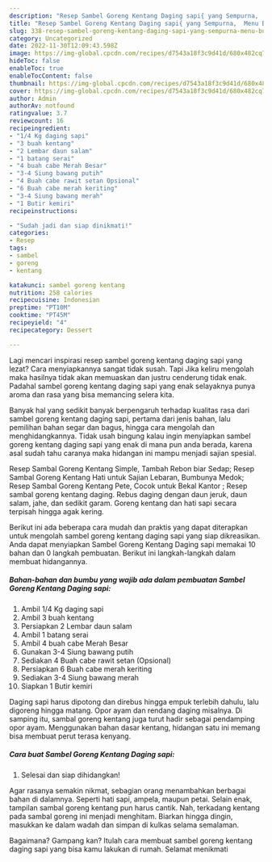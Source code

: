 ```yaml
---
description: "Resep Sambel Goreng Kentang Daging sapi{ yang Sempurna,  Menu Buat lebaran"
title: "Resep Sambel Goreng Kentang Daging sapi{ yang Sempurna,  Menu Buat lebaran"
slug: 338-resep-sambel-goreng-kentang-daging-sapi-yang-sempurna-menu-buat-lebaran
category: Uncategorized
date: 2022-11-30T12:09:43.598Z
image: https://img-global.cpcdn.com/recipes/d7543a18f3c9d41d/680x482cq70/sambel-goreng-kentang-daging-sapi-foto-resep-utama.jpg
hideToc: false
enableToc: true
enableTocContent: false
thumbnail: https://img-global.cpcdn.com/recipes/d7543a18f3c9d41d/680x482cq70/sambel-goreng-kentang-daging-sapi-foto-resep-utama.jpg
cover: https://img-global.cpcdn.com/recipes/d7543a18f3c9d41d/680x482cq70/sambel-goreng-kentang-daging-sapi-foto-resep-utama.jpg
author: Admin
authorAv: notfound
ratingvalue: 3.7
reviewcount: 16
recipeingredient:
- "1/4 Kg daging sapi"
- "3 buah kentang"
- "2 Lembar daun salam"
- "1 batang serai"
- "4 buah cabe Merah Besar"
- "3-4 Siung bawang putih"
- "4 Buah cabe rawit setan Opsional"
- "6 Buah cabe merah keriting"
- "3-4 Siung bawang merah"
- "1 Butir kemiri"
recipeinstructions:

- "Sudah jadi dan siap dinikmati!"
categories:
- Resep
tags:
- sambel
- goreng
- kentang

katakunci: sambel goreng kentang 
nutrition: 258 calories
recipecuisine: Indonesian
preptime: "PT10M"
cooktime: "PT45M"
recipeyield: "4"
recipecategory: Dessert

---
```



Lagi mencari inspirasi resep sambel goreng kentang daging sapi yang lezat? Cara menyiapkannya sangat tidak susah. Tapi Jika keliru mengolah maka hasilnya tidak akan memuaskan dan justru cenderung tidak enak. Padahal sambel goreng kentang daging sapi yang enak selayaknya punya aroma dan rasa yang bisa memancing selera kita.


Banyak hal yang sedikit banyak berpengaruh terhadap kualitas rasa dari sambel goreng kentang daging sapi, pertama dari jenis bahan, lalu pemilihan bahan segar dan bagus, hingga cara mengolah dan menghidangkannya. Tidak usah bingung kalau ingin menyiapkan sambel goreng kentang daging sapi yang enak di mana pun anda berada, karena asal sudah tahu caranya maka hidangan ini mampu menjadi sajian spesial.

Resep Sambal Goreng Kentang Simple, Tambah Rebon biar Sedap; Resep Sambal Goreng Kentang Hati untuk Sajian Lebaran, Bumbunya Medok; Resep Sambal Goreng Kentang Pete, Cocok untuk Bekal Kantor ; Resep sambal goreng kentang daging. Rebus daging dengan daun jeruk, daun salam, jahe, dan sedikit garam. Goreng kentang dan hati sapi secara terpisah hingga agak kering.


Berikut ini ada beberapa cara mudah dan praktis yang dapat diterapkan untuk mengolah sambel goreng kentang daging sapi yang siap dikreasikan. Anda dapat menyiapkan Sambel Goreng Kentang Daging sapi memakai 10 bahan dan 0 langkah pembuatan. Berikut ini langkah-langkah dalam membuat hidangannya.

<!--inarticleads1-->

##### Bahan-bahan dan bumbu yang wajib ada dalam pembuatan Sambel Goreng Kentang Daging sapi:

1. Ambil 1/4 Kg daging sapi
1. Ambil 3 buah kentang
1. Persiapkan 2 Lembar daun salam
1. Ambil 1 batang serai
1. Ambil 4 buah cabe Merah Besar
1. Gunakan 3-4 Siung bawang putih
1. Sediakan 4 Buah cabe rawit setan (Opsional)
1. Persiapkan 6 Buah cabe merah keriting
1. Sediakan 3-4 Siung bawang merah
1. Siapkan 1 Butir kemiri


Daging sapi harus dipotong dan direbus hingga empuk terlebih dahulu, lalu digoreng hingga matang. Opor ayam dan rendang daging misalnya. Di samping itu, sambal goreng kentang juga turut hadir sebagai pendamping opor ayam. Menggunakan bahan dasar kentang, hidangan satu ini memang bisa membuat perut terasa kenyang. 

<!--inarticleads2-->

##### Cara buat Sambel Goreng Kentang Daging sapi:


1. Selesai dan siap dihidangkan!

Agar rasanya semakin nikmat, sebagian orang menambahkan berbagai bahan di dalamnya. Seperti hati sapi, ampela, maupun petai. Selain enak, tampilan sambal goreng kentang pun harus cantik. Nah, terkadang kentang pada sambal goreng ini menjadi menghitam. Biarkan hingga dingin, masukkan ke dalam wadah dan simpan di kulkas selama semalaman. 

Bagaimana? Gampang kan? Itulah cara membuat sambel goreng kentang daging sapi yang bisa kamu lakukan di rumah. Selamat menikmati
